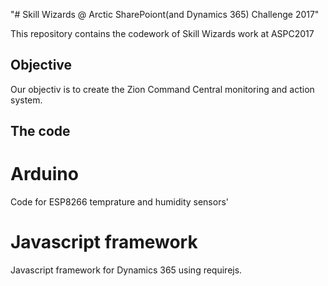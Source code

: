 "# Skill Wizards @ Arctic SharePoiont(and Dynamics 365) Challenge 2017" 

This repository contains the codework of Skill Wizards work at ASPC2017

## Objective ##

Our objectiv is to create the Zion Command Central monitoring and action system. 

## The code ##

# Arduino #

Code for ESP8266 temprature and humidity sensors'

# Javascript framework #

Javascript framework for Dynamics 365 using requirejs.

